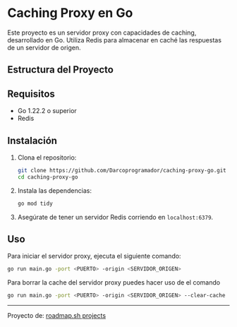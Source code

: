 
# Caching Proxy en Go

Este proyecto es un servidor proxy con capacidades de caching, desarrollado en Go. Utiliza Redis para almacenar en caché las respuestas de un servidor de origen.

## Estructura del Proyecto

## Requisitos

- Go 1.22.2 o superior
- Redis

## Instalación

1. Clona el repositorio:

    ```sh
    git clone https://github.com/Darcoprogramador/caching-proxy-go.git
    cd caching-proxy-go
    ```

2. Instala las dependencias:

    ```sh
    go mod tidy
    ```

3. Asegúrate de tener un servidor Redis corriendo en `localhost:6379`.

## Uso

Para iniciar el servidor proxy, ejecuta el siguiente comando:

```sh
go run main.go -port <PUERTO> -origin <SERVIDOR_ORIGEN>
```

Para borrar la cache del servidor proxy puedes hacer uso de el comando
```sh
go run main.go -port <PUERTO> -origin <SERVIDOR_ORIGEN> --clear-cache
```

****
Proyecto de: [roadmap.sh projects](https://roadmap.sh/projects/caching-server)